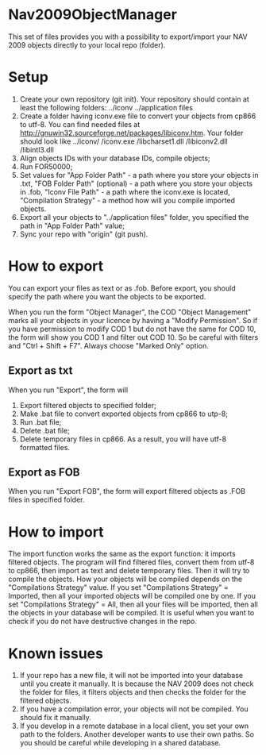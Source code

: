 # Nav2009ObjectManager
This set of files provides you with a possibility to export/import your NAV 2009 objects directly to your local repo (folder).

# Setup
1. Create your own repository (git init).
    Your repository should contain at least the following folders:
    ../iconv
    ../application files
2. Create a folder having iconv.exe file to convert your objects from cp866 to utf-8.
    You can find needed files at http://gnuwin32.sourceforge.net/packages/libiconv.htm.
    Your folder should look like
    ../iconv/
        /iconv.exe
        /libcharset1.dll
        /libiconv2.dll
        /libintl3.dll
3. Align objects IDs with your database IDs, compile objects;
4. Run FOR50000;
5. Set values for "App Folder Path" - a path where you store your objects in .txt,
    "FOB Folder Path" (optional) - a path where you store your objects in .fob,
    "Iconv File Path" - a path where the iconv.exe is located,
    "Compilation Strategy" - a method how will you compile imported objects.
6. Export all your objects to "../application files" folder, you specified the path in "App Folder Path" value;
7. Sync your repo with "origin" (git push).

# How to export
You can export your files as text or as .fob.
Before export, you should specify the path where you want the objects to be exported.

When you run the form "Object Manager", the COD "Object Management" marks all your objects in your licence by having a "Modify Permission". So if you have permission to modify COD 1 but do not have the same for COD 10, the form will show you COD 1 and filter out COD 10. So be careful with filters and "Ctrl + Shift + F7". Always choose "Marked Only" option.

## Export as txt
When you run "Export", the form will
1. Export filtered objects to specified folder;
2. Make .bat file to convert exported objects from cp866 to utp-8;
3. Run .bat file;
4. Delete .bat file;
5. Delete temporary files in cp866.
As a result, you will have utf-8 formatted files.

## Export as FOB
When you run "Export FOB", the form will export filtered objects as .FOB files in specified folder.


# How to import
The import function works the same as the export function: it imports filtered objects.
The program will find filtered files, convert them from utf-8 to cp866, then import as text and delete temporary files. Then it will try to compile the objects.
How your objects will be compiled depends on the "Compilations Strategy" value.
If you set "Compilations Strategy" = Imported, then all your imported objects will be compiled one by one.
If you set "Compilations Strategy" = All, then all your files will be imported, then all the objects in your database will be compiled. It is useful when you want to check if you do not have destructive changes in the repo.

# Known issues
1. If your repo has a new file, it will not be imported into your database until you create it manually. It is because the NAV 2009 does not check the folder for files, it filters objects and then checks the folder for the filtered objects.
2. If you have a compilation error, your objects will not be compiled. You should fix it manually.
3. If you develop in a remote database in a local client, you set your own path to the folders. Another developer wants to use their own paths. So you should be careful while developing in a shared database.